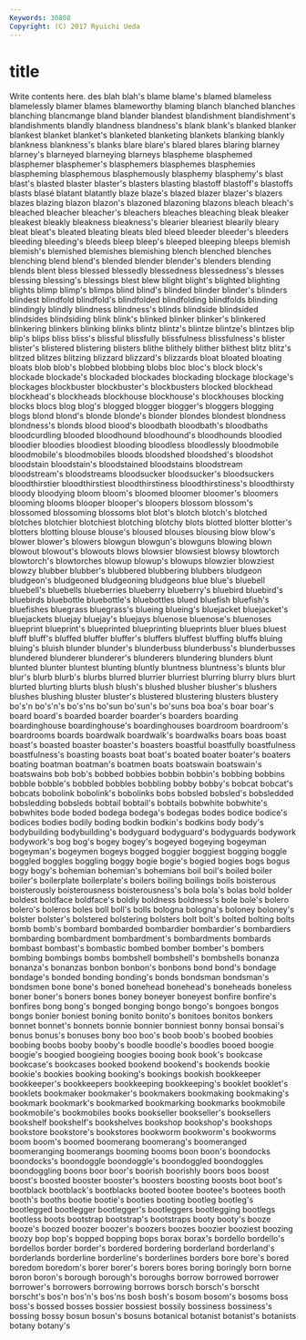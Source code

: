 ```yaml
---
Keywords: 30808 
Copyright: (C) 2017 Ryuichi Ueda
---
```


# title

Write contents here.
des blah blah's blame blame's blamed blameless blamelessly blamer
blames blameworthy blaming blanch blanched blanches blanching blancmange bland blander
blandest blandishment blandishment's blandishments blandly blandness blandness's blank blank's blanked
blanker blankest blanket blanket's blanketed blanketing blankets blanking blankly blankness
blankness's blanks blare blare's blared blares blaring blarney blarney's blarneyed
blarneying blarneys blaspheme blasphemed blasphemer blasphemer's blasphemers blasphemes blasphemies blaspheming
blasphemous blasphemously blasphemy blasphemy's blast blast's blasted blaster blaster's blasters
blasting blastoff blastoff's blastoffs blasts blasé blatant blatantly blaze blaze's
blazed blazer blazer's blazers blazes blazing blazon blazon's blazoned blazoning
blazons bleach bleach's bleached bleacher bleacher's bleachers bleaches bleaching bleak
bleaker bleakest bleakly bleakness bleakness's blearier bleariest blearily bleary bleat
bleat's bleated bleating bleats bled bleed bleeder bleeder's bleeders bleeding
bleeding's bleeds bleep bleep's bleeped bleeping bleeps blemish blemish's blemished
blemishes blemishing blench blenched blenches blenching blend blend's blended blender
blender's blenders blending blends blent bless blessed blessedly blessedness blessedness's
blesses blessing blessing's blessings blest blew blight blight's blighted blighting
blights blimp blimp's blimps blind blind's blinded blinder blinder's blinders
blindest blindfold blindfold's blindfolded blindfolding blindfolds blinding blindingly blindly blindness
blindness's blinds blindside blindsided blindsides blindsiding blink blink's blinked blinker
blinker's blinkered blinkering blinkers blinking blinks blintz blintz's blintze blintze's
blintzes blip blip's blips bliss bliss's blissful blissfully blissfulness blissfulness's
blister blister's blistered blistering blisters blithe blithely blither blithest blitz
blitz's blitzed blitzes blitzing blizzard blizzard's blizzards bloat bloated bloating
bloats blob blob's blobbed blobbing blobs bloc bloc's block block's
blockade blockade's blockaded blockades blockading blockage blockage's blockages blockbuster blockbuster's
blockbusters blocked blockhead blockhead's blockheads blockhouse blockhouse's blockhouses blocking blocks
blocs blog blog's blogged blogger blogger's bloggers blogging blogs blond
blond's blonde blonde's blonder blondes blondest blondness blondness's blonds blood
blood's bloodbath bloodbath's bloodbaths bloodcurdling blooded bloodhound bloodhound's bloodhounds bloodied
bloodier bloodies bloodiest blooding bloodless bloodlessly bloodmobile bloodmobile's bloodmobiles bloods
bloodshed bloodshed's bloodshot bloodstain bloodstain's bloodstained bloodstains bloodstream bloodstream's bloodstreams
bloodsucker bloodsucker's bloodsuckers bloodthirstier bloodthirstiest bloodthirstiness bloodthirstiness's bloodthirsty bloody bloodying
bloom bloom's bloomed bloomer bloomer's bloomers blooming blooms blooper blooper's
bloopers blossom blossom's blossomed blossoming blossoms blot blot's blotch blotch's
blotched blotches blotchier blotchiest blotching blotchy blots blotted blotter blotter's
blotters blotting blouse blouse's bloused blouses blousing blow blow's blower
blower's blowers blowgun blowgun's blowguns blowing blown blowout blowout's blowouts
blows blowsier blowsiest blowsy blowtorch blowtorch's blowtorches blowup blowup's blowups
blowzier blowziest blowzy blubber blubber's blubbered blubbering blubbers bludgeon bludgeon's
bludgeoned bludgeoning bludgeons blue blue's bluebell bluebell's bluebells blueberries blueberry
blueberry's bluebird bluebird's bluebirds bluebottle bluebottle's bluebottles blued bluefish bluefish's
bluefishes bluegrass bluegrass's blueing blueing's bluejacket bluejacket's bluejackets bluejay bluejay's
bluejays bluenose bluenose's bluenoses blueprint blueprint's blueprinted blueprinting blueprints bluer
blues bluest bluff bluff's bluffed bluffer bluffer's bluffers bluffest bluffing
bluffs bluing bluing's bluish blunder blunder's blunderbuss blunderbuss's blunderbusses blundered
blunderer blunderer's blunderers blundering blunders blunt blunted blunter bluntest blunting
bluntly bluntness bluntness's blunts blur blur's blurb blurb's blurbs blurred
blurrier blurriest blurring blurry blurs blurt blurted blurting blurts blush
blush's blushed blusher blusher's blushers blushes blushing bluster bluster's blustered
blustering blusters blustery bo's'n bo's'n's bo's'ns bo'sun bo'sun's bo'suns boa
boa's boar boar's board board's boarded boarder boarder's boarders boarding
boardinghouse boardinghouse's boardinghouses boardroom boardroom's boardrooms boards boardwalk boardwalk's boardwalks
boars boas boast boast's boasted boaster boaster's boasters boastful boastfully
boastfulness boastfulness's boasting boasts boat boat's boated boater boater's boaters
boating boatman boatman's boatmen boats boatswain boatswain's boatswains bob bob's
bobbed bobbies bobbin bobbin's bobbing bobbins bobble bobble's bobbled bobbles
bobbling bobby bobby's bobcat bobcat's bobcats bobolink bobolink's bobolinks bobs
bobsled bobsled's bobsledded bobsledding bobsleds bobtail bobtail's bobtails bobwhite bobwhite's
bobwhites bode boded bodega bodega's bodegas bodes bodice bodice's bodices
bodies bodily boding bodkin bodkin's bodkins body body's bodybuilding bodybuilding's
bodyguard bodyguard's bodyguards bodywork bodywork's bog bog's bogey bogey's bogeyed
bogeying bogeyman bogeyman's bogeymen bogeys bogged boggier boggiest bogging boggle
boggled boggles boggling boggy bogie bogie's bogied bogies bogs bogus
bogy bogy's bohemian bohemian's bohemians boil boil's boiled boiler boiler's
boilerplate boilerplate's boilers boiling boilings boils boisterous boisterously boisterousness boisterousness's
bola bola's bolas bold bolder boldest boldface boldface's boldly boldness
boldness's bole bole's bolero bolero's boleros boles boll boll's bolls
bologna bologna's boloney boloney's bolster bolster's bolstered bolstering bolsters bolt
bolt's bolted bolting bolts bomb bomb's bombard bombarded bombardier bombardier's
bombardiers bombarding bombardment bombardment's bombardments bombards bombast bombast's bombastic bombed
bomber bomber's bombers bombing bombings bombs bombshell bombshell's bombshells bonanza
bonanza's bonanzas bonbon bonbon's bonbons bond bond's bondage bondage's bonded
bonding bonding's bonds bondsman bondsman's bondsmen bone bone's boned bonehead
bonehead's boneheads boneless boner boner's boners bones boney boneyer boneyest
bonfire bonfire's bonfires bong bong's bonged bonging bongo bongo's bongoes
bongos bongs bonier boniest boning bonito bonito's bonitoes bonitos bonkers
bonnet bonnet's bonnets bonnie bonnier bonniest bonny bonsai bonsai's bonus
bonus's bonuses bony boo boo's boob boob's boobed boobies boobing
boobs booby booby's boodle boodle's boodles booed boogie boogie's boogied
boogieing boogies booing book book's bookcase bookcase's bookcases booked bookend
bookend's bookends bookie bookie's bookies booking booking's bookings bookish bookkeeper
bookkeeper's bookkeepers bookkeeping bookkeeping's booklet booklet's booklets bookmaker bookmaker's bookmakers
bookmaking bookmaking's bookmark bookmark's bookmarked bookmarking bookmarks bookmobile bookmobile's bookmobiles
books bookseller bookseller's booksellers bookshelf bookshelf's bookshelves bookshop bookshop's bookshops
bookstore bookstore's bookstores bookworm bookworm's bookworms boom boom's boomed boomerang
boomerang's boomeranged boomeranging boomerangs booming booms boon boon's boondocks boondocks's
boondoggle boondoggle's boondoggled boondoggles boondoggling boons boor boor's boorish boorishly
boors boos boost boost's boosted booster booster's boosters boosting boosts
boot boot's bootblack bootblack's bootblacks booted bootee bootee's bootees booth
booth's booths bootie bootie's booties booting bootleg bootleg's bootlegged bootlegger
bootlegger's bootleggers bootlegging bootlegs bootless boots bootstrap bootstrap's bootstraps booty
booty's booze booze's boozed boozer boozer's boozers boozes boozier booziest
boozing boozy bop bop's bopped bopping bops borax borax's bordello
bordello's bordellos border border's bordered bordering borderland borderland's borderlands borderline
borderline's borderlines borders bore bore's bored boredom boredom's borer borer's
borers bores boring boringly born borne boron boron's borough borough's
boroughs borrow borrowed borrower borrower's borrowers borrowing borrows borsch borsch's
borscht borscht's bos'n bos'n's bos'ns bosh bosh's bosom bosom's bosoms
boss boss's bossed bosses bossier bossiest bossily bossiness bossiness's bossing
bossy bosun bosun's bosuns botanical botanist botanist's botanists botany botany's
